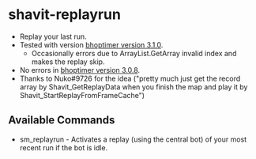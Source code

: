 # shavit-replayrun
 - Replay your last run.
 - Tested with version [bhoptimer version 3.1.0](https://github.com/shavitush/bhoptimer/releases/tag/v3.1.0).
    - Occasionally errors due to ArrayList.GetArray invalid index and makes the replay skip.
 - No errors in [bhoptimer version 3.0.8](https://github.com/shavitush/bhoptimer/releases/tag/v3.0.8).
 - Thanks to Nuko#9726 for the idea ("pretty much just get the record array by Shavit_GetReplayData when you finish the map and play it by Shavit_StartReplayFromFrameCache")
## Available Commands
- sm_replayrun - Activates a replay (using the central bot) of your most recent run if the bot is idle.
